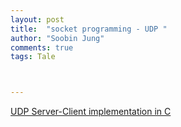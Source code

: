 ```yaml
---
layout: post
title:  "socket programming - UDP "
author: "Soobin Jung"
comments: true
tags: Tale



---
```


[UDP Server-Client implementation in C](https://www.geeksforgeeks.org/udp-server-client-implementation-c/)

